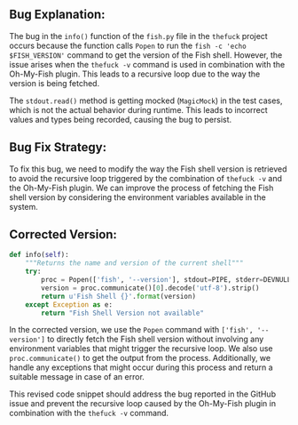 ## Bug Explanation:

The bug in the `info()` function of the `fish.py` file in the `thefuck` project occurs because the function calls `Popen` to run the `fish -c 'echo $FISH_VERSION'` command to get the version of the Fish shell. However, the issue arises when the `thefuck -v` command is used in combination with the Oh-My-Fish plugin. This leads to a recursive loop due to the way the version is being fetched.

The `stdout.read()` method is getting mocked (`MagicMock`) in the test cases, which is not the actual behavior during runtime. This leads to incorrect values and types being recorded, causing the bug to persist.

## Bug Fix Strategy:

To fix this bug, we need to modify the way the Fish shell version is retrieved to avoid the recursive loop triggered by the combination of `thefuck -v` and the Oh-My-Fish plugin. We can improve the process of fetching the Fish shell version by considering the environment variables available in the system.

## Corrected Version:

```python
def info(self):
    """Returns the name and version of the current shell"""
    try:
        proc = Popen(['fish', '--version'], stdout=PIPE, stderr=DEVNULL)
        version = proc.communicate()[0].decode('utf-8').strip()
        return u'Fish Shell {}'.format(version)
    except Exception as e:
        return "Fish Shell Version not available"
```

In the corrected version, we use the `Popen` command with `['fish', '--version']` to directly fetch the Fish shell version without involving any environment variables that might trigger the recursive loop. We also use `proc.communicate()` to get the output from the process. Additionally, we handle any exceptions that might occur during this process and return a suitable message in case of an error.

This revised code snippet should address the bug reported in the GitHub issue and prevent the recursive loop caused by the Oh-My-Fish plugin in combination with the `thefuck -v` command.